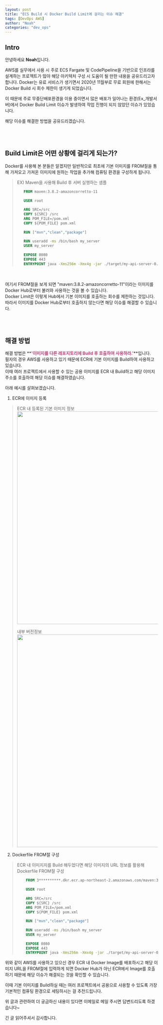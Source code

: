 ```yaml
---
layout: post
title: "ECS Build 시 Docker Build Limit에 걸리는 이슈 해결"
tags: [DevOps AWS]
author: "Noah"
categories: "dev_ops"
---
```


## Intro
안녕하세요 **Noah**입니다.

AWS를 실무에서 사용 시 주로 ECS Fargate 및 CodePipeline을 기반으로 인프라를 설계하는 프로젝트가 많아 해당 아키텍처 구성 시 도움이 될 만한 내용을 공유드리고자 합니다.
Docker는 유료 서비스가 생기면서 2020년 11월부로 무료 회원에 한해서는 Docker Build 시 회수 제한이 생기게 되었습니다.

이 때문에 주로 무중단배포환경을 이용 중이면서 많은 배포가 일어나는 환경(Ex_개발서버)에서 Docker Build Limit 이슈가 발생하여 작업 진행이 되지 않았던 이슈가 있었습니다.

해당 이슈를 해결한 방법을 공유드리겠습니다.
<br/><br/><br/><br/>


## Build Limit은 어떤 상황에 걸리게 되는가?
Docker를 사용해 본 분들은 알겠지만 일반적으로 최초에 기본 이미지를 FROM절을 통해 가져오고 
가져온 이미지에 원하는 작업을 추가해 컴퓨팅 환경을 구성하게 됩니다.
> EX) Maven을 사용해 Build 후 서버 실행하는 샘플
>    ```dockerfile
>       FROM maven:3.8.2-amazoncorretto-11
>       
>       USER root
>       
>       ARG SRC=/src
>       COPY ${SRC} /src
>       ARG POM_FILE=/pom.xml
>       COPY ${POM_FILE} pom.xml
>       
>       RUN ["mvn","clean","package"]
>       
>       RUN useradd -ms /bin/bash my_server
>       USER my_server
>       
>       EXPOSE 8080
>       EXPOSE 443
>       ENTRYPOINT java -Xms256m -Xmx4g -jar ./target/my-api-server-0.0.1.war
>   ```
<br/><br/>
여기서 FROM절을 보게 되면 "maven:3.8.2-amazoncorretto-11"이라는 이미지를 Docker Hub로부터 불러와 사용하는 것을 볼 수 있습니다.
<br/>
Docker Limit은 이렇게 Hub에서 기본 이미지를 호출하는 회수를 제한하는 것입니다.
<br/>
따라서 이미지를 Docker Hub로부터 호출하지 않는다면 해당 이슈를 해결할 수 있습니다.
<br/><br/><br/><br/>

## 해결 방법
해결 방법은 **<strong style="color: #bb4177;">'이미지를 다른 레포지토리에 Build 후 호출하여 사용하라.'</strong>**입니다.
<br/>
필자의 경우 AWS를 사용하고 있기 때문에 ECR에 기본 이미지를 Build하여 사용하고 있습니다.
<br/>
이때 여러 프로젝트에서 사용할 수 있는 공용 이미지를 ECR 내 Build하고 해당 이미지 주소를 호출하여 해당 이슈를 해결하였습니다.

아래 예시를 살펴보겠습니다.
1. ECR에 이미지 등록
> ECR 내 등록된 기본 이미지 정보
> <img src="../../assets/img/2022-07-12-AWS_ECS_Dockerbuild_Limit_Issue/ECR.png"  width="700"/>
> 
> 내부 버전정보
> <img src="../../assets/img/2022-07-12-AWS_ECS_Dockerbuild_Limit_Issue/MAVEN.png"  width="700"/>

2. Dockerfile FROM절 구성
> ECR 내 이미지지를 Build 해두었다면 해당 이미지의 URL 정보를 활용해 Dockerfile FROM절 구성
>   ```dockerfile
>       FROM 3**********.dkr.ecr.ap-northeast-2.amazonaws.com/maven:3.8.2-amazoncorretto-11
>       
>       USER root
>       
>       ARG SRC=/src
>       COPY ${SRC} /src
>       ARG POM_FILE=/pom.xml
>       COPY ${POM_FILE} pom.xml
>       
>       RUN ["mvn","clean","package"]
>       
>       RUN useradd -ms /bin/bash my_server
>       USER my_server
>       
>       EXPOSE 8080
>       EXPOSE 443
>       ENTRYPOINT java -Xms256m -Xmx4g -jar ./target/my-api-server-0.0.1.war
>   ```

위와 같이 AWS를 사용하고 있으신 경우 ECR 내 Docker Image를 배포하시고 해당 이미지 URL을 FROM절에 입력하게 되면 
Docker Hub가 아닌 ECR에서 Image를 호출하기 때문에 해당 이슈가 해결되는 것을 확인할 수 있습니다.

이때 기본 이미지를 Build하실 때는 여러 프로젝트에서 공용으로 사용할 수 있도록 가장 기본적인 컴퓨팅 환경으로 세팅하시는 걸 추천드립니다.
 
위 글과 관련하여 더 궁금하신 내용이 있다면 이메일로 메일 주시면 답변드리도록 하겠습니다~

긴 글 읽어주셔서 감사합니다.